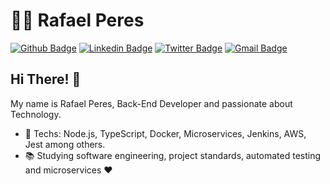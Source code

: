 # :man_technologist: Rafael Peres

[![Github Badge](https://img.shields.io/badge/-Github-000?style=flat-square&logo=Github&logoColor=white&link=https://github.com/Rafael-Peres)](https://github.com/Rafael-Peres)
[![Linkedin Badge](https://img.shields.io/badge/-LinkedIn-blue?style=flat-square&logo=Linkedin&logoColor=white&link=https://www.linkedin.com/in/rafael-peres-0830a713b/)](https://www.linkedin.com/in/rafael-peres-0830a713b/)
[![Twitter Badge](https://img.shields.io/badge/-Twitter-1ca0f1?style=flat-square&labelColor=1ca0f1&logo=twitter&logoColor=white&link=https://twitter.com/orafaelperes)](https://twitter.com/orafaelperes)
[![Gmail Badge](https://img.shields.io/badge/-Gmail-c14438?style=flat-square&logo=Gmail&logoColor=white&link=mailto:rafaelperes199@gmail.com)](mailto:rafaelperes199@gmail.com)

## Hi There! 👋

My name is Rafael Peres, Back-End Developer and passionate about Technology.

- :blue_heart: Techs: Node.js, TypeScript, Docker, Microservices, Jenkins, AWS, Jest among others.
- :books: Studying software engineering, project standards, automated testing and microservices :heart:



